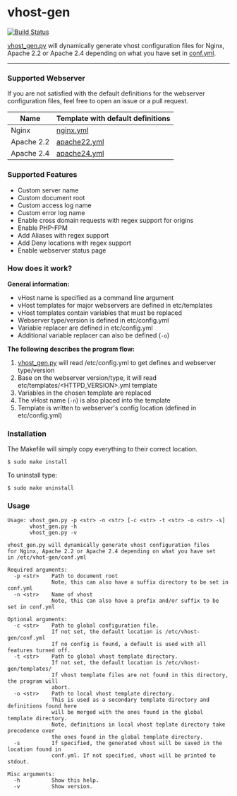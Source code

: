 # vhost-gen

[![Build Status](https://travis-ci.org/devilbox/vhost-gen.svg?branch=master)](https://travis-ci.org/devilbox/vhost-gen)

[vhost_gen.py](bin/vhost_gen.py) will dynamically generate vhost configuration files for Nginx, Apache 2.2 or Apache 2.4 depending on what you have set in [conf.yml](etc/conf.yml).

---

### Supported Webserver

If you are not satisfied with the default definitions for the webserver configuration files, feel free to open an issue or a pull request.

| Name       | Template with default definitions          |
|------------|--------------------------------------------|
| Nginx      | [nginx.yml](etc/templates/nginx.yml)       |
| Apache 2.2 | [apache22.yml](etc/templates/apache22.yml) |
| Apache 2.4 | [apache24.yml](etc/templates/apache24.yml) |


### Supported Features

* Custom server name
* Custom document root
* Custom access log name
* Custom error log name
* Enable cross domain requests with regex support for origins
* Enable PHP-FPM
* Add Aliases with regex support
* Add Deny locations with regex support
* Enable webserver status page


### How does it work?

**General information:**

* vHost name is specified as a command line argument
* vHost templates for major webservers are defined in etc/templates
* vHost templates contain variables that must be replaced
* Webserver type/version is defined in etc/config.yml
* Variable replacer are defined in etc/config.yml
* Additional variable replacer can also be defined (`-o`)

**The following describes the program flow:**

1. [vhost_gen.py](bin/vhost_gen.py) will read /etc/config.yml to get defines and webserver type/version
2. Base on the webserver version/type, it will read etc/templates/<HTTPD_VERSION>.yml template
3. Variables in the chosen template are replaced
4. The vHost name (`-n`) is also placed into the template
5. Template is written to webserver's config location (defined in etc/config.yml)


### Installation

The Makefile will simply copy everything to their correct location.
```shell
$ sudo make install
```

To uninstall type:
```shell
$ sudo make uninstall
```

### Usage

```shell
Usage: vhost_gen.py -p <str> -n <str> [-c <str> -t <str> -o <str> -s]
       vhost_gen.py -h
       vhost_gen.py -v

vhost_gen.py will dynamically generate vhost configuration files
for Nginx, Apache 2.2 or Apache 2.4 depending on what you have set
in /etc/vhot-gen/conf.yml

Required arguments:
  -p <str>    Path to document root
              Note, this can also have a suffix directory to be set in conf.yml
  -n <str>    Name of vhost
              Note, this can also have a prefix and/or suffix to be set in conf.yml

Optional arguments:
  -c <str>    Path to global configuration file.
              If not set, the default location is /etc/vhost-gen/conf.yml
              If no config is found, a default is used with all features turned off.
  -t <str>    Path to global vhost template directory.
              If not set, the default location is /etc/vhost-gen/templates/
              If vhost template files are not found in this directory, the program will
              abort.
  -o <str>    Path to local vhost template directory.
              This is used as a secondary template directory and definitions found here
              will be merged with the ones found in the global template directory.
              Note, definitions in local vhost teplate directory take precedence over
              the ones found in the global template directory.
  -s          If specified, the generated vhost will be saved in the location found in
              conf.yml. If not specified, vhost will be printed to stdout.

Misc arguments:
  -h          Show this help.
  -v          Show version.
```
